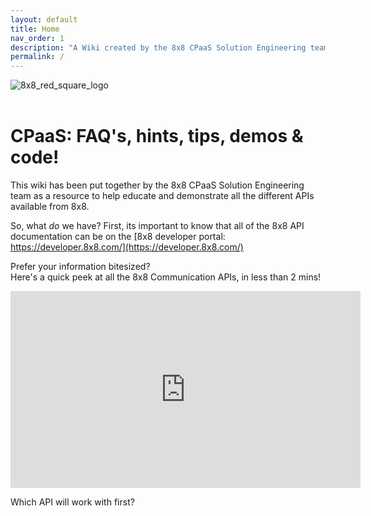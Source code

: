 ```yaml
---
layout: default
title: Home
nav_order: 1
description: "A Wiki created by the 8x8 CPaaS Solution Engineering team to help educate and demonstrate all the different APIs available from 8x8."
permalink: /
---
```


<img
    style="display: block;
           margin-left: auto;
           margin-right: auto;"
    src="https://mlwrogers.github.io/cpaas-wiki/image_assets/8x8_RedSquare_LogoSml_RGB.png"
    alt="8x8_red_square_logo">
&nbsp;

# CPaaS: FAQ's, hints, tips, demos & code!

This wiki has been put together by the 8x8 CPaaS Solution Engineering team as a resource to help educate and demonstrate all the different APIs available from 8x8.

So, what _do_ we have?
First, its important to know that all of the 8x8 API documentation can be on the [8x8 developer portal: https://developer.8x8.com/](https://developer.8x8.com/)


Prefer your information bitesized?  
Here's a quick peek at all the 8x8 Communication APIs, in less than 2 mins!

<iframe width="560" height="315" src="https://www.youtube.com/embed/pf7lFoaVjuE" title="YouTube video player" frameborder="0" allow="accelerometer; autoplay; clipboard-write; encrypted-media; gyroscope; picture-in-picture" allowfullscreen></iframe>

Which API will work with first?
